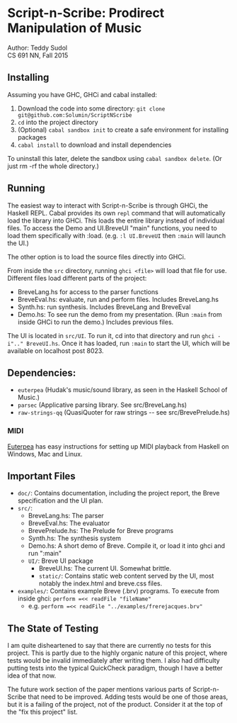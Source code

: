# Script-n-Scribe: Prodirect Manipulation of Music

Author: Teddy Sudol  
CS 691 NN, Fall 2015

## Installing

Assuming you have GHC, GHCi and cabal installed:

1. Download the code into some directory: `git clone git@github.com:Solumin/ScriptNScribe`
2. `cd` into the project directory
3. (Optional) `cabal sandbox init` to create a safe environment for installing
   packages
4. `cabal install` to download and install dependencies

To uninstall this later, delete the sandbox using `cabal sandbox delete`. (Or
just rm -rf the whole directory.)

## Running

The easiest way to interact with Script-n-Scribe is through GHCi, the Haskell
REPL. Cabal provides its own `repl` command that will automatically load the
library into GHCi. This loads the entire library instead of individual files. To
access the Demo and UI.BreveUI "main" functions, you need to load them
specifically with :load. (e.g. `:l UI.BreveUI` then `:main` will launch the UI.)

The other option is to load the source files directly into GHCi.

From inside the `src` directory, running `ghci <file>` will load that file for
use. Different files load different parts of the project:

- BreveLang.hs for access to the parser functions
- BreveEval.hs: evaluate, run and perform files. Includes BreveLang.hs
- Synth.hs: run synthesis. Includes BreveLang and BreveEval
- Demo.hs: To see run the demo from my presentation. (Run `:main` from inside
  GHCi to run the demo.) Includes previous files.

The UI is located in `src/UI`. To run it, cd into that directory and run `ghci
-i".." BreveUI.hs`. Once it has loaded, run `:main` to start the UI, which will
be available on localhost post 8023.

## Dependencies:

- `euterpea` (Hudak's music/sound library, as seen in the Haskell School of
  Music.)
- `parsec` (Applicative parsing library. See src/BreveLang.hs)
- `raw-strings-qq` (QuasiQuoter for raw strings -- see src/BrevePrelude.hs)

### MIDI

[Euterpea](http://haskell.cs.yale.edu/euterpea/download/) has easy instructions
for setting up MIDI playback from Haskell on Windows, Mac and Linux.

## Important Files

- `doc/`: Contains documentation, including the project report, the Breve
  specification and the UI plan.
- `src/`:
  - BreveLang.hs: The parser
  - BreveEval.hs: The evaluator
  - BrevePrelude.hs: The Prelude for Breve programs
  - Synth.hs: The synthesis system
  - Demo.hs: A short demo of Breve. Compile it, or load it into ghci and run
    ":main"
  - `UI/`: Breve UI package
    - BreveUI.hs: The current UI. Somewhat brittle.
    - `static/`: Contains static web content served by the UI, most notably the
      index.html and breve.css files.
- `examples/`: Contains example Breve (.brv) programs. To execute from inside
  ghci: `perform =<< readFile "fileName"`
    - e.g. `perform =<< readFile "../examples/frerejacques.brv"`

## The State of Testing

I am quite disheartened to say that there are currently no tests for this
project. This is partly due to the highly organic nature of this project, where
tests would be invalid immediately after writing them. I also had difficulty
putting tests into the typical QuickCheck paradigm, though I have a better idea
of that now.

The future work section of the paper mentions various parts of Script-n-Scribe
that need to be improved. Adding tests would be one of those areas, but it is a
failing of the project, not of the product. Consider it at the top of the "fix
this project" list.
